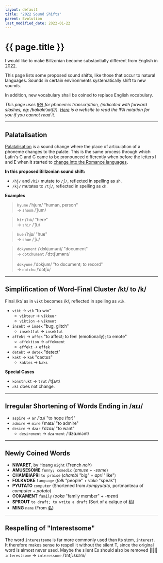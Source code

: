 ```yaml
---
layout: default
title: "2022 Sound Shifts"
parent: Evolution
last_modified_date: 2022-01-22
---
```


# {{ page.title }}
I would like to make Billzonian become substantially different from English in 2022.

This page lists some proposed sound shifts, like those that occur to natural languages. Sounds in certain environments systematically shift to new sounds.

In addition, new vocabulary shall be coined to replace English vocabulary.

*This page uses [IPA](https://en.wikipedia.org/wiki/International_Phonetic_Alphabet) for phonemic transcription, (indicated with forward slashes, eg: /bakalaˈɹatʃi/). [Here](http://ipa-reader.xyz/) is a website to read the IPA notation for you if you cannot read it.*

-----

## Palatalisation

[Palatalisation](https://en.wikipedia.org/wiki/Palatalization_(sound_change)) is a sound change where the place of articulation of a phoneme changes to the palate. This is the same process through which Latin's C and G came to be pronounced differently when before the letters I and E when it started to [change into the Romance languages](https://en.wikipedia.org/wiki/Romance_languages#Palatalization).

**In this proposed Billzonian sound shift:**
- `/hj/` and `/hi/` mutate to `/ʃ/`, reflected in spelling as `sh`.
- `/kj/` mutates to `/tʃ/`, reflected in spelling as `ch`.

**Examples**
> `hyume` /ˈhjum/ "human, person"  
> → `shoom` /ˈʃum/

> `hir` /ˈhiɹ/ "here"  
> → `shir` /ˈʃiɹ/

> `hue` /ˈhju/ "hue"  
> → `shue` /ˈʃu/

> `dokyument` /ˈdɔkjumənt/ "document"  
> → `dotchument` /ˈdɔtʃumənt/  
> \
> `dokyume` /ˈdɔkjum/ "to document; to record"  
> → `dotchu` /ˈdɔtʃu/

-----

## Simplification of Word-Final Cluster /kt/ to /k/
Final /kt/ as in `vikt` becomes /k/, reflected in spelling as `vik`.

- `vikt` → `vik` "to win"
  - `vikteur` → `vikkeur`
  - `viktion` → `vikment`
- `insekt` → `insek` "bug, glitch"
  - `insektful` → `insekful`
- `affekt` → `affek` "to affect; to feel (emotionally); to emote"
  - `affektion` → `affekment`
  - `effekt` → `effek`
- `detekt` → `detek` "detect"
- `kakt` → `kak` "cactus"
  - `kaktes` → `kaks`

__Special Cases__
- `konstrukt` → `trut` /ˈtʃɹʌt/
- `akt` does not change.

-----

## Irregular Shortening of Words Ending in /aɪɹ/
- `aspire` → `ar` /ˈɑɹ/ "to hope (for)"
- `admire` → `mire` /ˈmaɪɹ/ "to admire"
- `desire` → `dzar` /ˈdzɑɹ/ "to want"
  - `desirement` → `dzarment` /ˈdzɑɹmənt/

-----

## Newly Coined Words
- **NWARET**, by Hoang
  `night`
  (French *noir*)
- **AMUSESOME**
  `funny; comedic`
  (*amuse* + *-some*)
- **CHAMBIAPRI**
  `to praise`
  (*chambi* "big" + *apri* "like")
- **FOLKVOKE**
  `language`
  (*folk* "people" + *voke* "speak")
- **PYUTATO**
  `computer`
  (Shortened from *kompyutato*, portmanteau of *computer* + *potato*)
- **OOKAMENT**
  `family`
  (*ooka* "family member" + *-ment*)
- **SPROUT**
  `to draft; to write a draft`
  (Sort of a calque of [稿](https://en.wiktionary.org/wiki/%E7%A8%BF))
- **MING**
  `name`
  (From [名](https://en.wiktionary.org/wiki/%E5%90%8D))

-----

## Respelling of "Interestsome"
The word `interestsome` is far more commonly used than its stem, `interest`.
It therefore makes sense to respell it without the silent T, since the original word is almost never used.
Maybe the silent Es should also be removed 🤔🤔🤔  
`interestsome` → `interessome` /ˈɪntʃɹɛsəm/
